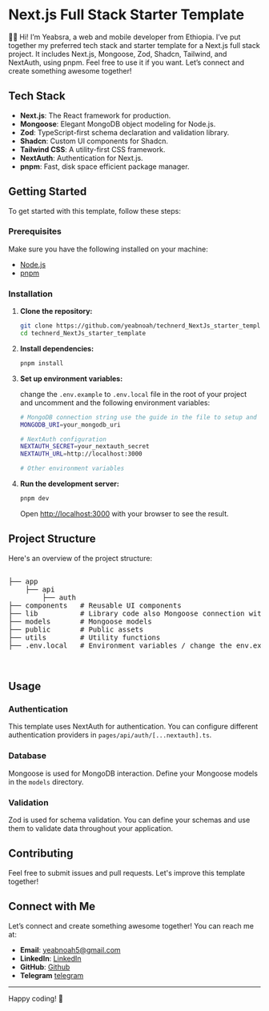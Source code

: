 # Next.js Full Stack Starter Template

👋🏿 Hi! I’m Yeabsra, a web and mobile developer from Ethiopia. I’ve put together my preferred tech stack and starter template for a Next.js full stack project. It includes Next.js, Mongoose, Zod, Shadcn, Tailwind, and NextAuth, using pnpm. Feel free to use it if you want. Let’s connect and create something awesome together!

## Tech Stack

- **Next.js**: The React framework for production.
- **Mongoose**: Elegant MongoDB object modeling for Node.js.
- **Zod**: TypeScript-first schema declaration and validation library.
- **Shadcn**: Custom UI components for Shadcn.
- **Tailwind CSS**: A utility-first CSS framework.
- **NextAuth**: Authentication for Next.js.
- **pnpm**: Fast, disk space efficient package manager.

## Getting Started

To get started with this template, follow these steps:

### Prerequisites

Make sure you have the following installed on your machine:

- [Node.js](https://nodejs.org/)
- [pnpm](https://pnpm.io/)

### Installation

1. **Clone the repository:**

    ```bash
    git clone https://github.com/yeabnoah/technerd_NextJs_starter_template.git
    cd technerd_NextJs_starter_template
    ```

2. **Install dependencies:**

    ```bash
    pnpm install
    ```

3. **Set up environment variables:**

    change the `.env.example` to `.env.local` file in the root of your project and uncomment and the following environment variables:

    ```bash
    # MongoDB connection string use the guide in the file to setup and link to your database either local or Atlas project
    MONGODB_URI=your_mongodb_uri

    # NextAuth configuration
    NEXTAUTH_SECRET=your_nextauth_secret
    NEXTAUTH_URL=http://localhost:3000

    # Other environment variables
    ```

4. **Run the development server:**

    ```bash
    pnpm dev
    ```

    Open [http://localhost:3000](http://localhost:3000) with your browser to see the result.

## Project Structure

Here's an overview of the project structure:
<pre>

├── app
    ├── api
        ├── auth
├── components   # Reusable UI components
├── lib          # Library code also Mongoose connection with NextJS
├── models       # Mongoose models
├── public       # Public assets
├── utils        # Utility functions
├── .env.local   # Environment variables / change the env.example to env.local
        
      </pre>

## Usage

### Authentication

This template uses NextAuth for authentication. You can configure different authentication providers in `pages/api/auth/[...nextauth].ts`.

### Database

Mongoose is used for MongoDB interaction. Define your Mongoose models in the `models` directory.

### Validation

Zod is used for schema validation. You can define your schemas and use them to validate data throughout your application.

## Contributing

Feel free to submit issues and pull requests. Let's improve this template together!

## Connect with Me

Let’s connect and create something awesome together! You can reach me at:

- **Email**: [yeabnoah5@gmail.com](mailto:yeabnoah5@gmail.com)
- **LinkedIn**: [LinkedIn](https://www.linkedin.com/in/yeabsra-ashebir-tech-nerd-8a3a80267/)
- **GitHub**: [Github](https://github.com/yeabnoah)
- **Telegram** [telegram](https://t.me/technerd345)

---

Happy coding! 🎉
